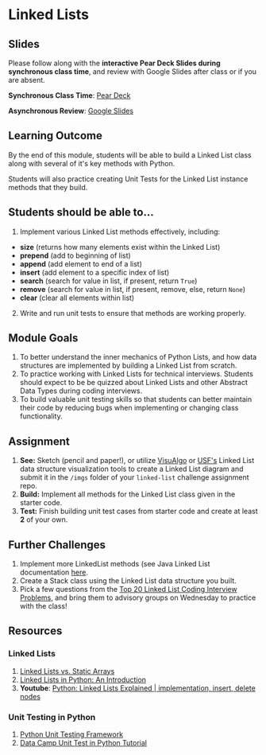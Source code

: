 # Linked Lists

## Slides
Please follow along with the **interactive Pear Deck Slides during synchronous class time**, and review with Google Slides after class or if you are absent. 


**Synchronous Class Time**: [Pear Deck](https://app.peardeck.com/student/trhjjwzje)

**Asynchronous Review**: [Google Slides](https://docs.google.com/presentation/d/1G7H4HC7RLqc4k3gYu5aq_Kj8PtOPntoF3wUiiqiajlI/edit?usp=sharing)

## Learning Outcome
By the end of this module, students will be able to build a Linked List class along with several of it's key methods with Python. 

Students will also practice creating Unit Tests for the Linked List instance methods that they build.

## Students should be able to...
1. Implement various Linked List methods effectively, including:

  * **size** (returns how many elements exist within the Linked List)
  * **prepend** (add to beginning of list)
  * **append** (add element to end of a list)
  * **insert** (add element to a specific index of list)
  * **search** (search for value in list, if present, return ```True```)
  * **remove** (search for value in list, if present, remove, else, return ```None```)
  * **clear** (clear all elements within list)

2. Write and run unit tests to ensure that methods are working properly.


## Module Goals
1. To better understand the inner mechanics of Python Lists, and how data structures are implemented by building a Linked List from scratch.
2. To practice working with Linked Lists for technical interviews. Students should expect to be be quizzed about Linked Lists and other Abstract Data Types during coding interviews.
3. To build valuable unit testing skills so that students can better maintain their code by reducing bugs when implementing or changing class functionality.

## Assignment
1. **See:** Sketch (pencil and paper!), or utilize [VisuAlgo](https://visualgo.net/en/list?slide=1) or [USF's](https://www.cs.usfca.edu/~galles/visualization/) Linked List data structure visualization tools to create a Linked List diagram and submit it in the ``/imgs`` folder of your ``linked-list`` challenge assignment repo.
2. **Build:** Implement all methods for the Linked List class given in the starter code.
3. **Test:** Finish building unit test cases from starter code and create at least **2** of your own.

## Further Challenges
1. Implement more LinkedList methods (see Java Linked List documentation [here](https://docs.oracle.com/javase/7/docs/api/java/util/LinkedList.html).
2. Create a Stack class using the Linked List data structure you built.
3. Pick a few questions from the [Top 20 Linked List Coding Interview Problems](https://www.geeksforgeeks.org/top-20-linked-list-interview-question/), and bring them to advisory groups on Wednesday to practice with the class!

## Resources

### Linked Lists
1. [Linked Lists vs. Static Arrays](https://www.geeksforgeeks.org/linked-list-vs-array/)
2. [Linked Lists in Python: An Introduction](https://realpython.com/linked-lists-python)
3. **Youtube**: [Python: Linked Lists Explained | implementation, insert, delete nodes](https://www.youtube.com/watch?v=Bd1L64clh34)

### Unit Testing in Python
1. [Python Unit Testing Framework](https://docs.python.org/3.0/library/unittest.html)
2. [Data Camp Unit Test in Python Tutorial](https://www.datacamp.com/community/tutorials/unit-testing-python)
